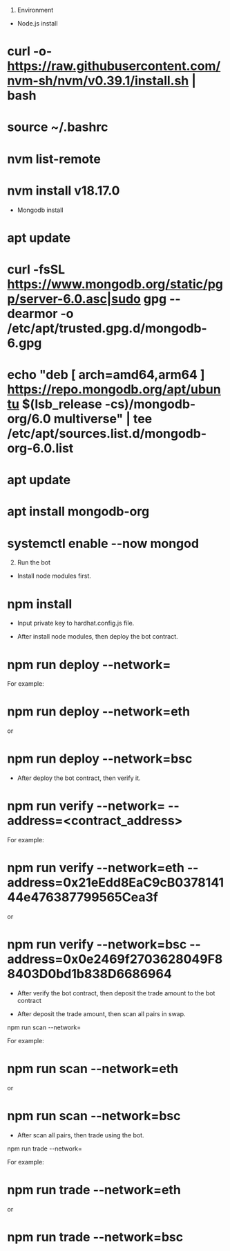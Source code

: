 1. Environment

- Node.js install

# curl -o- https://raw.githubusercontent.com/nvm-sh/nvm/v0.39.1/install.sh | bash
# source ~/.bashrc
# nvm list-remote
# nvm install v18.17.0

- Mongodb install

# apt update
# curl -fsSL https://www.mongodb.org/static/pgp/server-6.0.asc|sudo gpg --dearmor -o /etc/apt/trusted.gpg.d/mongodb-6.gpg
# echo "deb [ arch=amd64,arm64 ] https://repo.mongodb.org/apt/ubuntu $(lsb_release -cs)/mongodb-org/6.0 multiverse" | tee /etc/apt/sources.list.d/mongodb-org-6.0.list
# apt update
# apt install mongodb-org
# systemctl enable --now mongod


2. Run the bot

- Install node modules first.

# npm install

- Input private key to hardhat.config.js file.

- After install node modules, then deploy the bot contract.

# npm run deploy --network=<network>

For example:
# npm run deploy --network=eth
or
# npm run deploy --network=bsc

- After deploy the bot contract, then verify it.

# npm run verify --network=<network> --address=<contract_address>

For example:
# npm run verify --network=eth --address=0x21eEdd8EaC9cB037814144e476387799565Cea3f
or
# npm run verify --network=bsc --address=0x0e2469f2703628049F88403D0bd1b838D6686964

- After verify the bot contract, then deposit the trade amount to the bot contract

- After deposit the trade amount, then scan all pairs in swap.

npm run scan --network=<network>

For example:
# npm run scan --network=eth
or
# npm run scan --network=bsc

- After scan all pairs, then trade using the bot.

npm run trade --network=<network>

For example:
# npm run trade --network=eth
or
# npm run trade --network=bsc
